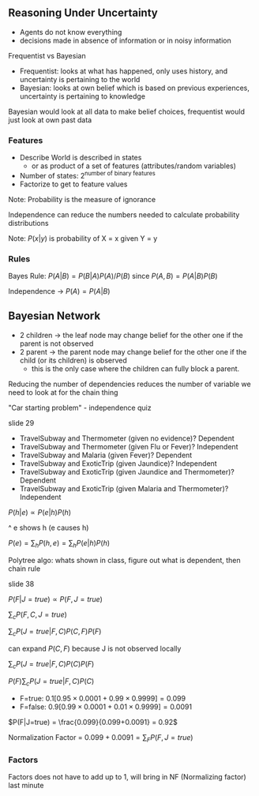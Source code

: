 ## Reasoning Under Uncertainty

- Agents do not know everything
- decisions made in absence of information or in noisy information

Frequentist vs Bayesian

- Frequentist: looks at what has happened, only uses history, and uncertainty is pertaining to the world
- Bayesian: looks at own belief which is based on previous experiences, uncertainty is pertaining to knowledge

Bayesian would look at all data to make belief choices, frequentist would just look at own past data

### Features

- Describe World is described in states
  - or as product of a set of features (attributes/random variables)
- Number of states: $2^\text{number of binary features}$
- Factorize to get to feature values

Note: Probability is the measure of ignorance

Independence can reduce the numbers needed to calculate probability distributions

Note: $P(x|y)$ is probability of X = x given Y = y

### Rules

Bayes Rule: $P(A|B) = P(B|A)P(A)/P(B)$ since $P(A, B) = P(A|B)P(B)$

Independence -> $P(A) = P(A|B)$

## Bayesian Network

- 2 children -> the leaf node may change belief for the other one if the parent is not observed
- 2 parent -> the parent node may change belief for the other one if the child (or its children) is observed
  - this is the only case where the children can fully block a parent.

Reducing the number of dependencies reduces the number of variable we need to look at for the chain thing

"Car starting problem" - independence quiz

slide 29

- TravelSubway and Thermometer (given no evidence)? Dependent
- TravelSubway and Thermometer (given Flu or Fever)? Independent
- TravelSubway and Malaria (given Fever)? Dependent
- TravelSubway and ExoticTrip (given Jaundice)? Independent
- TravelSubway and ExoticTrip (given Jaundice and Thermometer)? Dependent
- TravelSubway and ExoticTrip (given Malaria and Thermometer)? Independent

$P(h|e) \propto P(e|h)P(h)$

^ e shows h (e causes h)

$P(e) = \sum_hP(h,e) = \sum_h P(e|h)P(h)$

Polytree algo: whats shown in class, figure out what is dependent, then chain rule

slide 38

$P(F|J=true)\propto P(F, J=true)$

$\sum_cP(F,C, J=true)$

$\sum_cP(J=true|F,C)P(C, F)P(F)$

can expand $P(C,F)$ because J is not observed locally

$\sum_cP(J=true|F,C)P(C)P(F)$

$P(F)\sum_cP(J=true|F,C)P(C)$

- F=true: $0.1[0.95\times0.0001+0.99\times0.9999]=0.099$
- F=false: $0.9[0.99\times0.0001+0.01\times0.9999]=0.0091$

$P(F|J=true) = \frac{0.099}{0.099+0.0091} = 0.92$

Normalization Factor = $0.099+0.0091 = \sum_FP(F, J=true)$

### Factors

Factors does not have to add up to 1, will bring in NF (Normalizing factor) last minute
